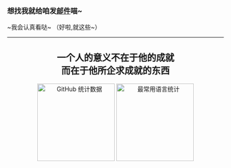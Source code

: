 


### 想找我就给咱发[邮件](mailto:18180960907@163.com)喵~
  ~我会认真看哒~
（好啦,就这些~）

---

<h2 align="center">一个人的意义不在于他的成就<br>而在于他所企求成就的东西</h2>

<p align="center">
  <img src="https://github-readme-stats.vercel.app/api?username=jianzongX&show_icons=true&locale=cn&theme=tokyonight&hide_border=true&card_width=450&cache_bust=1" alt="GitHub 统计数据" height="180"/>
  <img src="https://github-readme-stats.vercel.app/api/top-langs/?username=jianzongX&layout=compact&locale=cn&theme=tokyonight&hide_border=true&card_width=320&cache_bust=1" alt="最常用语言统计" height="180"/>
</p>

